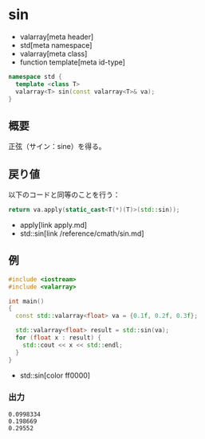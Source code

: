 # sin
* valarray[meta header]
* std[meta namespace]
* valarray[meta class]
* function template[meta id-type]

```cpp
namespace std {
  template <class T>
  valarray<T> sin(const valarray<T>& va);
}
```

## 概要
正弦（サイン：sine）を得る。


## 戻り値
以下のコードと同等のことを行う：

```cpp
return va.apply(static_cast<T(*)(T)>(std::sin));
```
* apply[link apply.md]
* std::sin[link /reference/cmath/sin.md]


## 例
```cpp example
#include <iostream>
#include <valarray>

int main()
{
  const std::valarray<float> va = {0.1f, 0.2f, 0.3f};

  std::valarray<float> result = std::sin(va);
  for (float x : result) {
    std::cout << x << std::endl;
  }
}
```
* std::sin[color ff0000]

### 出力
```
0.0998334
0.198669
0.29552
```


